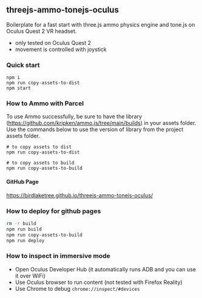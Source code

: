 ## threejs-ammo-tonejs-oculus
Boilerplate for a fast start with three.js ammo physics engine and tone.js on Oculus Quest 2 VR headset.
- only tested on Oculus Quest 2
- movement is controlled with joystick

### Quick start
```
npm i
npm run copy-assets-to-dist
npm start
````

### How to Ammo with Parcel
To use Ammo successfully, be sure to have the library (https://github.com/kripken/ammo.js/tree/main/builds) in your assets folder. Use the commands below to use the version of library from the project assets folder.
```
# to copy assets to dist
npm run copy-assets-to-dist

# to copy assets to build
npm run copy-assets-to-build
````

#### GitHub Page
https://birdlaketree.github.io/threejs-ammo-tonejs-oculus/

### How to deploy for github pages
```bash
rm -r build
npm run build
npm run copy-assets-to-build
npm run deploy
```

### How to inspect in immersive mode
- Open Oculus Developer Hub (it automatically runs ADB and you can use it over WiFi)
- Use Oculus browser to run content (not tested with Firefox Reality)
- Use Chrome to debug `chrome://inspect/#devices`
